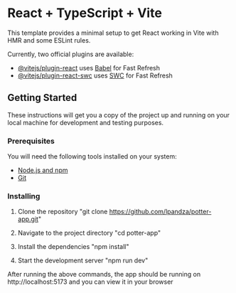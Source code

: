 # React + TypeScript + Vite

This template provides a minimal setup to get React working in Vite with HMR and some ESLint rules.

Currently, two official plugins are available:

- [@vitejs/plugin-react](https://github.com/vitejs/vite-plugin-react/blob/main/packages/plugin-react/README.md)
  uses [Babel](https://babeljs.io/) for Fast Refresh
- [@vitejs/plugin-react-swc](https://github.com/vitejs/vite-plugin-react-swc) uses [SWC](https://swc.rs/) for Fast
  Refresh

## Getting Started

These instructions will get you a copy of the project up and running on your local machine for development and testing
purposes.

### Prerequisites

You will need the following tools installed on your system:

- [Node.js and npm](https://nodejs.org/en/download/)
- [Git](https://git-scm.com/downloads)

### Installing

1. Clone the repository
   "git clone https://github.com/lpandza/potter-app.git"

2. Navigate to the project directory
   "cd potter-app"

3. Install the dependencies
   "npm install"

4. Start the development server
   "npm run dev"

After running the above commands, the app should be running on http://localhost:5173 and you can view it in your browser
